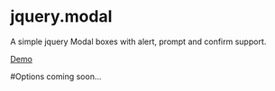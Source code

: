 jquery.modal
============

A simple jquery Modal boxes with alert, prompt and confirm support.

<a href="http://creativedream.net/plugins/jquery.modal/" target="_blank">Demo</a>

#Options
coming soon...
